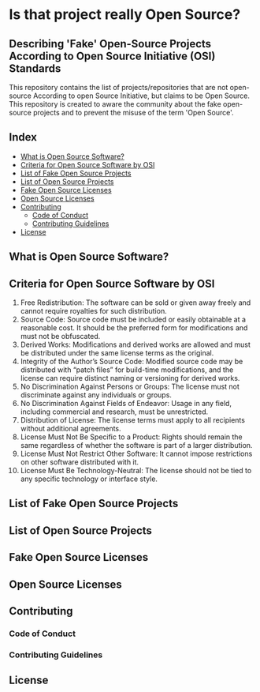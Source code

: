 # Is that project really Open Source?

## Describing 'Fake' Open-Source Projects According to Open Source Initiative (OSI) Standards

This repository contains the list of projects/repositories that are not open-source According to open Source Initiative, but claims to be Open Source.
This repository is created to aware the community about the fake open-source projects and to prevent the misuse of the term 'Open Source'.

## Index
- [What is Open Source Software?](#what-is-open-source-software)
- [Criteria for Open Source Software by OSI](#criteria-for-open-source-software-by-osi)
- [List of Fake Open Source Projects](#list-of-fake-open-source-projects)
- [List of Open Source Projects](#list-of-open-source-projects)
- [Fake Open Source Licenses](#fake-open-source-licenses)
- [Open Source Licenses](#open-source-licenses)
- [Contributing](#contributing)
    - [Code of Conduct](#code-of-conduct)
    - [Contributing Guidelines](#contributing-guidelines)
- [License](#license)

## What is Open Source Software?

<!-- Content for this section -->

## Criteria for Open Source Software by OSI

1. Free Redistribution: The software can be sold or given away freely and cannot require royalties for such distribution.
2. Source Code: Source code must be included or easily obtainable at a reasonable cost. It should be the preferred form for modifications and must not be obfuscated.
3. Derived Works: Modifications and derived works are allowed and must be distributed under the same license terms as the original.
4. Integrity of the Author’s Source Code: Modified source code may be distributed with “patch files” for build-time modifications, and the license can require distinct naming or versioning for derived works.
5. No Discrimination Against Persons or Groups: The license must not discriminate against any individuals or groups.
6. No Discrimination Against Fields of Endeavor: Usage in any field, including commercial and research, must be unrestricted.
7. Distribution of License: The license terms must apply to all recipients without additional agreements.
8. License Must Not Be Specific to a Product: Rights should remain the same regardless of whether the software is part of a larger distribution.
9. License Must Not Restrict Other Software: It cannot impose restrictions on other software distributed with it.
10. License Must Be Technology-Neutral: The license should not be tied to any specific technology or interface style.

## List of Fake Open Source Projects

<!-- Content for this section -->

## List of Open Source Projects

<!-- Content for this section -->

## Fake Open Source Licenses

<!-- Content for this section -->

## Open Source Licenses

<!-- Content for this section -->

## Contributing

### Code of Conduct

<!-- Content for this section -->

### Contributing Guidelines

<!-- Content for this section -->

## License

<!-- Content for this section -->

